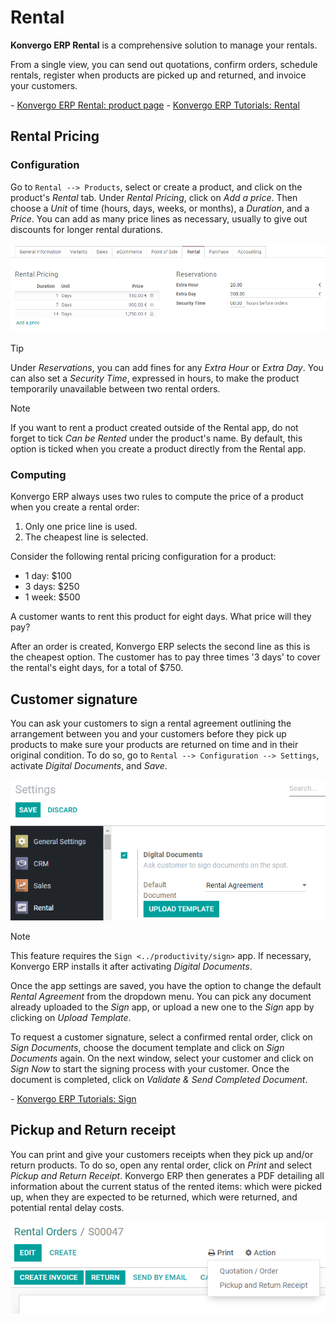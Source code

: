 # Rental

**Konvergo ERP Rental** is a comprehensive solution to manage your rentals.

From a single view, you can send out quotations, confirm orders,
schedule rentals, register when products are picked up and returned, and
invoice your customers.

<div class="seealso">

\- [Konvergo ERP Rental: product page](https://www.odoo.com/app/rental) - [Konvergo ERP
Tutorials: Rental](https://www.odoo.com/slides/rental-48)

</div>

## Rental Pricing

### Configuration

Go to `Rental --> Products`, select or create a product, and click on
the product's *Rental* tab. Under *Rental Pricing*, click on *Add a
price*. Then choose a *Unit* of time (hours, days, weeks, or months), a
*Duration*, and a *Price*. You can add as many price lines as necessary,
usually to give out discounts for longer rental durations.

<img src="rental/rental-pricing-example.png" class="align-center"
alt="Example of rental pricing configuration in Konvergo ERP Rental" />

> [!TIP]
> Under *Reservations*, you can add fines for any *Extra Hour* or *Extra
> Day*. You can also set a *Security Time*, expressed in hours, to make
> the product temporarily unavailable between two rental orders.

> [!NOTE]
> If you want to rent a product created outside of the Rental app, do
> not forget to tick *Can be Rented* under the product's name. By
> default, this option is ticked when you create a product directly from
> the Rental app.

### Computing

Konvergo ERP always uses two rules to compute the price of a product when you
create a rental order:

1.  Only one price line is used.
2.  The cheapest line is selected.

<div class="exercise">

Consider the following rental pricing configuration for a product:

- 1 day: \$100
- 3 days: \$250
- 1 week: \$500

A customer wants to rent this product for eight days. What price will
they pay?

After an order is created, Konvergo ERP selects the second line as this is the
cheapest option. The customer has to pay three times '3 days' to cover
the rental's eight days, for a total of \$750.

</div>

## Customer signature

You can ask your customers to sign a rental agreement outlining the
arrangement between you and your customers before they pick up products
to make sure your products are returned on time and in their original
condition. To do so, go to `Rental --> Configuration --> Settings`,
activate *Digital Documents*, and *Save*.

<img src="rental/digital-documents-settings.png" class="align-center"
alt="Digital Documents settings in Konvergo ERP Rental" />

> [!NOTE]
> This feature requires the `Sign <../productivity/sign>` app. If
> necessary, Konvergo ERP installs it after activating *Digital Documents*.

Once the app settings are saved, you have the option to change the
default *Rental Agreement* from the dropdown menu. You can pick any
document already uploaded to the *Sign* app, or upload a new one to the
*Sign* app by clicking on *Upload Template*.

To request a customer signature, select a confirmed rental order, click
on *Sign Documents*, choose the document template and click on *Sign
Documents* again. On the next window, select your customer and click on
*Sign Now* to start the signing process with your customer. Once the
document is completed, click on *Validate & Send Completed Document*.

<div class="seealso">

\- [Konvergo ERP Tutorials: Sign](https://www.odoo.com/slides/sign-61)

</div>

## Pickup and Return receipt

You can print and give your customers receipts when they pick up and/or
return products. To do so, open any rental order, click on *Print* and
select *Pickup and Return Receipt*. Konvergo ERP then generates a PDF detailing
all information about the current status of the rented items: which were
picked up, when they are expected to be returned, which were returned,
and potential rental delay costs.

<img src="rental/print-receipt.png" class="align-center"
alt="Printing a Pickup and Return receipt in Konvergo ERP Rental" />
